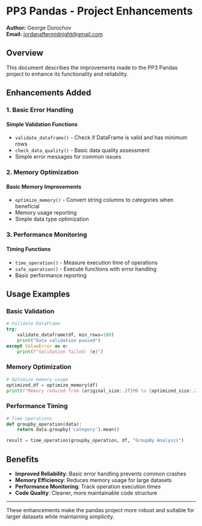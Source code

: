 # PP3 Pandas - Project Enhancements

**Author:** George Dorochov  
**Email:** jordanaftermidnight@gmail.com  

## Overview

This document describes the improvements made to the PP3 Pandas project to enhance its functionality and reliability.

## Enhancements Added

### 1. Basic Error Handling

#### Simple Validation Functions
- `validate_dataframe()` - Check if DataFrame is valid and has minimum rows
- `check_data_quality()` - Basic data quality assessment
- Simple error messages for common issues

### 2. Memory Optimization

#### Basic Memory Improvements
- `optimize_memory()` - Convert string columns to categories when beneficial
- Memory usage reporting
- Simple data type optimization

### 3. Performance Monitoring

#### Timing Functions
- `time_operation()` - Measure execution time of operations
- `safe_operation()` - Execute functions with error handling
- Basic performance reporting

## Usage Examples

### Basic Validation
```python
# Validate DataFrame
try:
    validate_dataframe(df, min_rows=100)
    print("Data validation passed")
except ValueError as e:
    print(f"Validation failed: {e}")
```

### Memory Optimization
```python
# Optimize memory usage
optimized_df = optimize_memory(df)
print(f"Memory reduced from {original_size:.2f}MB to {optimized_size:.2f}MB")
```

### Performance Timing
```python
# Time operations
def groupby_operation(data):
    return data.groupby('category').mean()

result = time_operation(groupby_operation, df, "GroupBy Analysis")
```

## Benefits

- **Improved Reliability**: Basic error handling prevents common crashes
- **Memory Efficiency**: Reduces memory usage for large datasets  
- **Performance Monitoring**: Track operation execution times
- **Code Quality**: Cleaner, more maintainable code structure

---

These enhancements make the pandas project more robust and suitable for larger datasets while maintaining simplicity.